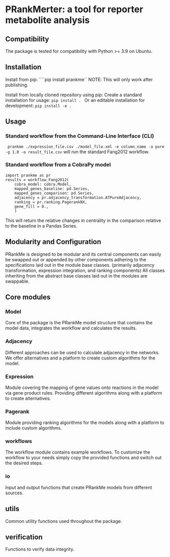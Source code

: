 # PRankMerter: a tool for reporter metabolite analysis

## Compatibility
The package is tested for compatibility with Python >= 3.9 on Ubuntu.

## Installation
Install from pip:
````pip install prankme``
NOTE: This will only work after publishing. 

Install from locally cloned repository using pip: 
Create a standard installation for usage: ```pip install . ```
Or an editable installation for development: ```pip install -e .```


## Usage

### Standard workflow from the Command-Line Interface (CLI)
` prankme ./expression_file.csv ./model_file.xml -e column_name -a pure -g 1.0 -o result_file.csv`
will run the standard Fang2012 workflow.

### Standard workflow from a CobraPy model
```
import prankme as pr
results = workflow_Fang2012(
    cobra_model: cobra.Model,
    mapped_genes_baseline: pd.Series,
    mapped_genes_comparison: pd.Series,
    adjacency = pr.adjacency_transformation.ATPureAdjacency,
    ranking = pr.ranking.PagerankNX,
    gene_fill = 0.,
    )
```
This will return the relative changes in centrality in the comparison relative to the baseline in a Pandas Series.

## Modularity and Configuration
PRankMe is designed to be modular and its central components can easily be swapped out or appended by other components adhering to the specifications laid out in the module base classes. (primarily adjacency transformation, expression integration, and ranking components)
All classes inheriting from the abstract base classes laid out in the modules are swappable.

## Core modules
### Model
Core of the package is the PRankMe model structure that contains the model data, integrates the workflow and calculates the results.
### Adjacency
Different approaches can be used to calculate adjacency in the networks.
We offer alternatives and a platform to create custom algorithms for the model.
### Expression
Module covering the mapping of gene values onto reactions in the model via gene product rules.
Providing different algorithms along with a platform to create alternatives.
### Pagerank
Module providing ranking algorithms for the models along with a platform to include custom algorithms.
### workflows
The workflow module contains example workflows.
To customize the workflow to your needs simply copy the provided functions and switch out the desired steps.
### io
Input and output functions that create PRankMe models from different sources.
## utils
Common utility functions used throughout the package.
## verification
Functions to verify data integrity.